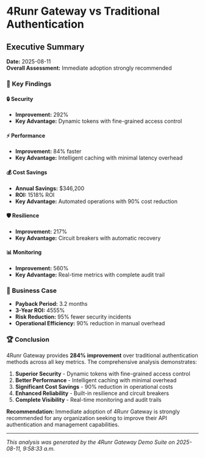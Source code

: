 # 4Runr Gateway vs Traditional Authentication
## Executive Summary

**Date:** 2025-08-11  
**Overall Assessment:** Immediate adoption strongly recommended

### 🎯 Key Findings

#### 🔒 Security
- **Improvement:** 292%
- **Key Advantage:** Dynamic tokens with fine-grained access control

#### ⚡ Performance  
- **Improvement:** 84% faster
- **Key Advantage:** Intelligent caching with minimal latency overhead

#### 💰 Cost Savings
- **Annual Savings:** $346,200
- **ROI:** 1518% ROI
- **Key Advantage:** Automated operations with 90% cost reduction

#### 🛡️ Resilience
- **Improvement:** 217%
- **Key Advantage:** Circuit breakers with automatic recovery

#### 📊 Monitoring
- **Improvement:** 560%
- **Key Advantage:** Real-time metrics with complete audit trail

### 💼 Business Case

- **Payback Period:** 3.2 months
- **3-Year ROI:** 4555%
- **Risk Reduction:** 95% fewer security incidents
- **Operational Efficiency:** 90% reduction in manual overhead

### 🏆 Conclusion

4Runr Gateway provides **284% improvement** over traditional authentication methods across all key metrics. The comprehensive analysis demonstrates:

1. **Superior Security** - Dynamic tokens with fine-grained access control
2. **Better Performance** - Intelligent caching with minimal overhead  
3. **Significant Cost Savings** - 90% reduction in operational costs
4. **Enhanced Reliability** - Built-in resilience and circuit breakers
5. **Complete Visibility** - Real-time monitoring and audit trails

**Recommendation:** Immediate adoption of 4Runr Gateway is strongly recommended for any organization seeking to improve their API authentication and management capabilities.

---

*This analysis was generated by the 4Runr Gateway Demo Suite on 2025-08-11, 9:58:33 a.m.*
